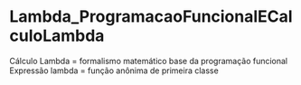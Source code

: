 # Lambda_ProgramacaoFuncionalECalculoLambda
Cálculo Lambda = formalismo matemático base da programação funcional Expressão lambda = função anônima de primeira classe
